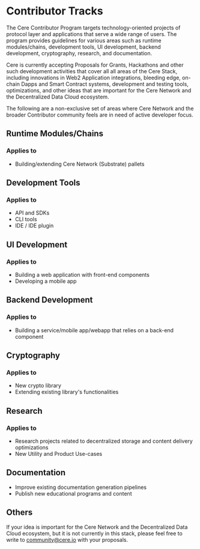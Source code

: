# Contributor Tracks

The Cere Contributor Program targets technology-oriented projects of protocol layer and applications that serve a wide range of users. The program provides guidelines for various areas such as runtime modules/chains, development tools, UI development, backend development, cryptography, research, and documentation. 

Cere is currently accepting Proposals for Grants, Hackathons and other such development activities that cover all all areas of the Cere Stack, including innovations in Web2 Application integrations, bleeding edge, on-chain Dapps and Smart Contract systems, development and testing tools, optimizations, and other ideas that are important for the Cere Network and the Decentralized Data Cloud ecosystem.

The following are a non-exclusive set of areas where Cere Network and the broader Contributor community feels are in need of active developer focus.

## Runtime Modules/Chains

### Applies to

- Building/extending Cere Network (Substrate) pallets

## Development Tools

### Applies to

- API and SDKs
- CLI tools
- IDE / IDE plugin

## UI Development

### Applies to

- Building a web application with front-end components
- Developing a mobile app

## Backend Development

### Applies to

- Building a service/mobile app/webapp that relies on a back-end component

## Cryptography

### Applies to

- New crypto library
- Extending existing library's functionalities

## Research

### Applies to

- Research projects related to decentralized storage and content delivery optimizations
- New Utility and Product Use-cases

## Documentation

- Improve existing documentation generation pipelines
- Publish new educational programs and content

## Others

If your idea is important for the Cere Network and the Decentralized Data Cloud ecosystem, but it is not currently in this stack, please feel free to write to [community@cere.io](mailto:community@cere.io) with your proposals.
